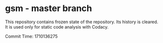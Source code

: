 # gsm - master branch

This repository contains frozen state of the repository.
Its history is cleared. It is used only for static code
analysis with Codacy.

Commit Time: 1710136275